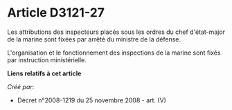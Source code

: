 # Article D3121-27

Les attributions des inspecteurs placés sous les ordres du chef d'état-major de la marine sont fixées par arrêté du ministre
de la défense.

L'organisation et le fonctionnement des inspections de la marine sont fixés par instruction ministérielle.

**Liens relatifs à cet article**

_Créé par_:

  - Décret n°2008-1219 du 25 novembre 2008 - art. (V)
